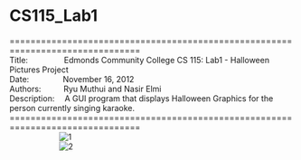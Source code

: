 # CS115_Lab1
===============================================================================<br>
Title:&emsp;&emsp;&emsp;&emsp;&nbsp;
Edmonds Community College CS 115: Lab1 - Halloween Pictures Project<br>
Date:&emsp;&emsp;&emsp;&emsp;
November 16, 2012<br>
Authors:&emsp;&emsp;&nbsp;&nbsp;
Ryu Muthui and Nasir Elmi<br>
Description:&emsp;
A GUI program that displays Halloween Graphics for the person currently singing karaoke.<br>
===============================================================================<br>
&emsp;&emsp;&emsp;&emsp;&emsp;&emsp;
![1](https://cloud.githubusercontent.com/assets/10789046/24239873/d085b486-0f6c-11e7-9de4-ef6d2048c799.jpg)<br>
&emsp;&emsp;&emsp;&emsp;&emsp;&emsp;
![2](https://cloud.githubusercontent.com/assets/10789046/24239876/d1e4d118-0f6c-11e7-8f74-f756e6ecbe77.jpg)



